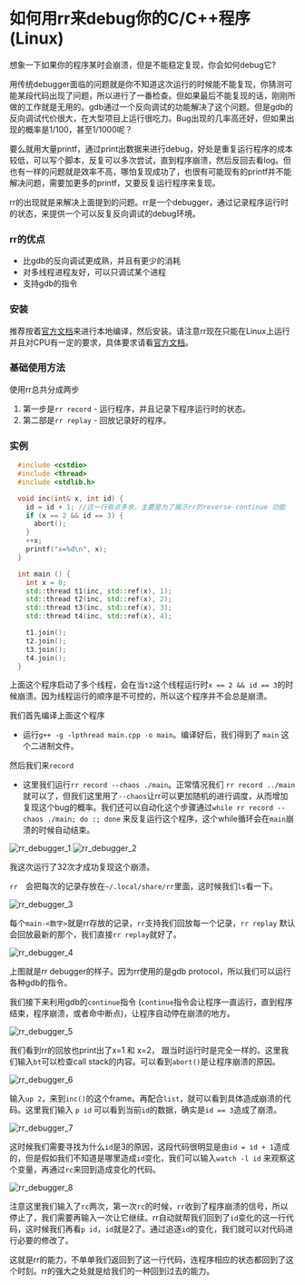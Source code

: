 # 如何用rr来debug你的C/C++程序(Linux)

想象一下如果你的程序某时会崩溃，但是不能稳定复现，你会如何debug它?

用传统debugger面临的问题就是你不知道这次运行的时候能不能复现，你猜测可能某段代码出现了问题，所以进行了一番检查。但如果最后不能复现的话，刚刚所做的工作就是无用的。gdb通过一个反向调试的功能解决了这个问题。但是gdb的反向调试代价很大，在大型项目上运行很吃力。Bug出现的几率高还好，但如果出现的概率是1/100，甚至1/1000呢？

要么就用大量printf，通过print出数据来进行debug，好处是重复运行程序的成本较低，可以写个脚本，反复可以多次尝试，直到程序崩溃，然后反回去看log。但也有一样的问题就是效率不高，哪怕复现成功了，也很有可能现有的printf并不能解决问题，需要加更多的printf，又要反复运行程序来复现。

rr的出现就是来解决上面提到的问题。rr是一个debugger，通过记录程序运行时的状态，来提供一个可以反复反向调试的debug环境。

### rr的优点
- 比gdb的反向调试更成熟，并且有更少的消耗
- 对多线程进程友好，可以只调试某个进程
- 支持gdb的指令

### 安装
推荐按着[官方文档](https://github.com/mozilla/rr/wiki/Building-And-Installing)来进行本地编译，然后安装。请注意rr现在只能在Linux上运行并且对CPU有一定的要求，具体要求请看[官方文档](https://github.com/mozilla/rr#system-requirements)。

### 基础使用方法
使用rr总共分成两步
  1. 第一步是`rr record` - 运行程序，并且记录下程序运行时的状态。
  2. 第二部是`rr replay` - 回放记录好的程序。

### 实例
```cpp
  #include <cstdio>
  #include <thread>
  #include <stdlib.h>

  void inc(int& x, int id) {
    id = id + 1; //这一行有点多余，主要是为了展示rr的reverse-continue 功能
    if (x == 2 && id == 3) {
      abort();
    }
    ++x;
    printf("x=%d\n", x);
  }

  int main () {
    int x = 0;
    std::thread t1(inc, std::ref(x), 1);
    std::thread t2(inc, std::ref(x), 2);
    std::thread t3(inc, std::ref(x), 3);
    std::thread t4(inc, std::ref(x), 4);

    t1.join();
    t2.join();
    t3.join();
    t4.join();
  }
```

上面这个程序启动了多个线程，会在当`t2`这个线程运行时`x == 2 && id == 3`的时候崩溃。因为线程运行的顺序是不可控的，所以这个程序并不会总是崩溃。

我们首先编译上面这个程序
  - 运行`g++ -g -lpthread main.cpp -o main`。编译好后，我们得到了 `main` 这个二进制文件。

然后我们来`record`
  - 这里我们运行`rr record --chaos ./main`。正常情况我们 `rr record ../main` 就可以了，但我们这里用了`--chaos`让rr可以更加随机的进行调度，从而增加复现这个bug的概率。我们还可以自动化这个步骤通过`while rr record --chaos ./main; do :; done` 来反复运行这个程序，这个while循环会在`main`崩溃的时候自动结束。

![rr_debugger_1](https://user-images.githubusercontent.com/8703745/96356858-4909a200-10c2-11eb-829d-f973716b4111.png)
![rr_debugger_2](https://user-images.githubusercontent.com/8703745/96356872-853d0280-10c2-11eb-9adf-4b0165539b3d.png)

我这次运行了32次才成功复现这个崩溃。

`rr`　会把每次的记录存放在`~/.local/share/rr`里面，这时候我们`ls`看一下。

![rr_debugger_3](https://user-images.githubusercontent.com/8703745/96356873-866e2f80-10c2-11eb-89f2-f3acd00fdc9d.png)

每个`main-<数字>`就是rr存放的记录，`rr`支持我们回放每一个记录，`rr replay`
默认会回放最新的那个，我们直接`rr replay`就好了。

![rr_debugger_4](https://user-images.githubusercontent.com/8703745/96356875-8706c600-10c2-11eb-89e6-e481fa25e061.png)

上图就是rr debugger的样子。因为rr使用的是gdb protocol，所以我们可以运行各种gdb的指令。

我们接下来利用gdb的`continue`指令 (`continue`指令会让程序一直运行，直到程序结束，程序崩溃，或者命中断点)，让程序自动停在崩溃的地方。

![rr_debugger_5](https://user-images.githubusercontent.com/8703745/96356876-8837f300-10c2-11eb-9735-679a3be7ebdd.png)

我们看到rr的回放也print出了x=1 和 x=2，
跟当时运行时是完全一样的。这里我们输入`bt`可以检查call stack的内容。可以看到`abort()`是让程序崩溃的原因。

![rr_debugger_6](https://user-images.githubusercontent.com/8703745/96356877-89692000-10c2-11eb-8f4f-1142f71bffa9.png)

输入`up 2`，来到`inc()`的这个frame。再配合`list`，就可以看到具体造成崩溃的代码。这里我们输入 `p id` 可以看到当前`id`的数据，确实是`id == 3`造成了崩溃。

![rr_debugger_7](https://user-images.githubusercontent.com/8703745/96356892-b61d3780-10c2-11eb-8289-ddec50aea5a4.png)

这时候我们需要寻找为什么`id`是3的原因，这段代码很明显是由`id = id + 1`造成的，但是假如我们不知道是哪里造成`id`变化，我们可以输入`watch -l id` 来观察这个变量，再通过`rc`来回到造成变化的代码。

![rr_debugger_8](https://user-images.githubusercontent.com/8703745/96357406-6db54800-10c9-11eb-8f24-cebb0c0fc7f4.png)

注意这里我们输入了`rc`两次，第一次`rc`的时候，`rr`收到了程序崩溃的信号，所以停止了，我们需要再输入一次让它继续。rr自动就帮我们回到了`id`变化的这一行代码，这时候我们再看`p id`，`id`就是2了。通过追逐`id`的变化，我们就可以对代码进行必要的修改了。

这就是rr的能力，不单单我们返回到了这一行代码，连程序相应的状态都回到了这个时刻。rr的强大之处就是给我们的一种回到过去的能力。
